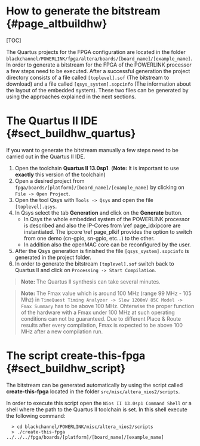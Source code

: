 How to generate the bitstream {#page_altbuildhw}
============

[TOC]

The Quartus projects for the FPGA configuration are located in the folder
`blackchannel/POWERLINK/fpga/altera/boards/[board_name]/[example_name]`. In order to generate a
bitstream for the FPGA of the POWERLINK processor a few steps need to be
executed. After a successful generation the project directory consists of a
file called `[toplevel].sof` (The bitstream to download) and a file called
`[qsys_system].sopcinfo` (The information about the layout of the embedded
system). These two files can be generated by using the approaches explained in
the next sections.

# The Quartus II IDE    {#sect_buildhw_quartus}
If you want to generate the bitstream manually a few steps need to be carried
out in the Quartus II IDE.

1. Open the toolchain **Quartus II 13.0sp1**. (**Note:** It is important to use
   **exactly** this version of the toolchain)
2. Open a desired project from `fpga/boards/[platform]/[board_name]/[example_name]`
   by clicking on `File -> Open Project`.
3. Open the tool Qsys with `Tools -> Qsys` and open the file `[toplevel].qsys`.
4. In Qsys select the tab **Generation** and click on the **Generate** button.
    - In Qsys the whole embedded system of the POWERLINK processor is described
      and also the IP-Cores from \ref page_idxipcore are instantiated. The ipcore
      \ref page_plkif provides the option to switch from one demo (cn-gpio, sn-gpio,
      etc...) to the other.
    - In addition also the openMAC core can be reconfigured by the user.
5. After the Qsys generation is finished the file `[qsys_system].sopcinfo` is
   generated in the project folder.
6. In order to generate the bitstream `[toplevel].sof` switch back to Quartus II
   and click on `Processing -> Start Compilation`.

> **Note:** The Quartus II synthesis can take several minutes.

> **Note:** The Fmax value which is around 100 MHz (range 99 MHz - 105 Mhz) in
> `TimeQuest Timing Analyzer -> Slow 1200mV 85C Model -> Fmax Summary` has to
> be above 100 MHz.
> Ohterwise the proper function of the hardware with a Fmax under 100 MHz at
> such operating conditions can not be guaranteed.
> Due to different Place & Route results after every compilation, Fmax is
> expected to be above 100 MHz after a new compilation run.

# The script create-this-fpga   {#sect_buildhw_script}
The bitstream can be generated automatically by using the script called **create-this-fpga**
located in the folder `src/misc/altera_nios2/scripts`.

In order to execute this script open the `Nios II 13.0sp1 Command Shell` or a
shell where the path to the Quartus II toolchain is set. In this shell execute the
following command:

      > cd blackchannel/POWERLINK/misc/altera_nios2/scripts
      > ./create-this-fpga ../../../fpga/boards/[platform]/[board_name]/[example_name]
